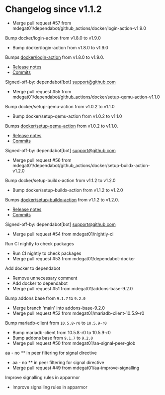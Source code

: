 # Changelog since v1.1.2
- Merge pull request #57 from mdegat01/dependabot/github_actions/docker/login-action-v1.9.0

Bump docker/login-action from v1.8.0 to v1.9.0 
- Bump docker/login-action from v1.8.0 to v1.9.0

Bumps [docker/login-action](https://github.com/docker/login-action) from v1.8.0 to v1.9.0.
- [Release notes](https://github.com/docker/login-action/releases)
- [Commits](https://github.com/docker/login-action/compare/v1.8.0...28218f9b04b4f3f62068d7b6ce6ca5b26e35336c)

Signed-off-by: dependabot[bot] <support@github.com> 
- Merge pull request #55 from mdegat01/dependabot/github_actions/docker/setup-qemu-action-v1.1.0

Bump docker/setup-qemu-action from v1.0.2 to v1.1.0 
- Bump docker/setup-qemu-action from v1.0.2 to v1.1.0

Bumps [docker/setup-qemu-action](https://github.com/docker/setup-qemu-action) from v1.0.2 to v1.1.0.
- [Release notes](https://github.com/docker/setup-qemu-action/releases)
- [Commits](https://github.com/docker/setup-qemu-action/compare/v1.0.2...c308fdd69d26ed66f4506ebd74b180abe5362145)

Signed-off-by: dependabot[bot] <support@github.com> 
- Merge pull request #56 from mdegat01/dependabot/github_actions/docker/setup-buildx-action-v1.2.0

Bump docker/setup-buildx-action from v1.1.2 to v1.2.0 
- Bump docker/setup-buildx-action from v1.1.2 to v1.2.0

Bumps [docker/setup-buildx-action](https://github.com/docker/setup-buildx-action) from v1.1.2 to v1.2.0.
- [Release notes](https://github.com/docker/setup-buildx-action/releases)
- [Commits](https://github.com/docker/setup-buildx-action/compare/v1.1.2...012185ccbeb554a7f5f987bea0f1a73519b3cdf5)

Signed-off-by: dependabot[bot] <support@github.com> 
- Merge pull request #54 from mdegat01/nightly-ci

Run CI nightly to check packages 
- Run CI nightly to check packages 
- Merge pull request #53 from mdegat01/dependabot-docker

Add docker to dependabot 
- Remove unnecessary comment 
- Add docker to dependabot 
- Merge pull request #51 from mdegat01/addons-base-9.2.0

Bump addons base from `9.1.7` to `9.2.0` 
- Merge branch 'main' into addons-base-9.2.0 
- Merge pull request #52 from mdegat01/mariadb-client-10.5.9-r0

Bump mariadb-client from `10.5.8-r0` to `10.5.9-r0` 
- Bump mariadb-client from 10.5.8-r0 to 10.5.9-r0 
- Bump addons base from `9.1.7` to `9.2.0` 
- Merge pull request #50 from mdegat01/aa-signal-peer-glob

aa - no ** in peer filtering for signal directive 
- aa - no ** in peer filtering for signal directive 
- Merge pull request #49 from mdegat01/aa-improve-signalling

Improve signalling rules in apparmor 
- Improve signalling rules in apparmor 
